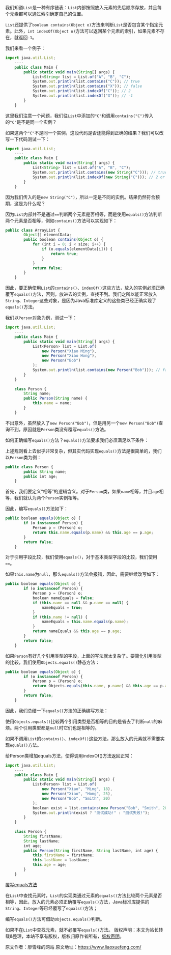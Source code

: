 


我们知道`List`是一种有序链表：`List`内部按照放入元素的先后顺序存放，并且每个元素都可以通过索引确定自己的位置。

`List`还提供了`boolean contains(Object o)`方法来判断`List`是否包含某个指定元素。此外，`int indexOf(Object o)`方法可以返回某个元素的索引，如果元素不存在，就返回`-1`。

我们来看一个例子：

```js 
import java.util.List;
    ----
    public class Main {
        public static void main(String[] args) {
            List<String> list = List.of("A", "B", "C");
            System.out.println(list.contains("C")); // true
            System.out.println(list.contains("X")); // false
            System.out.println(list.indexOf("C")); // 2
            System.out.println(list.indexOf("X")); // -1
        }
    }
```

这里我们注意一个问题，我们往`List`中添加的`"C"`和调用`contains("C")`传入的`"C"`是不是同一个实例？

如果这两个`"C"`不是同一个实例，这段代码是否还能得到正确的结果？我们可以改写一下代码测试一下：

```js 
import java.util.List;
    ----
    public class Main {
        public static void main(String[] args) {
            List<String> list = List.of("A", "B", "C");
            System.out.println(list.contains(new String("C"))); // true or false?
            System.out.println(list.indexOf(new String("C"))); // 2 or -1?
        }
    }
```

因为我们传入的是`new String("C")`，所以一定是不同的实例。结果仍然符合预期，这是为什么呢？

因为`List`内部并不是通过`==`判断两个元素是否相等，而是使用`equals()`方法判断两个元素是否相等，例如`contains()`方法可以实现如下：

```js 
public class ArrayList {
        Object[] elementData;
        public boolean contains(Object o) {
            for (int i = 0; i < size; i++) {
                if (o.equals(elementData[i])) {
                    return true;
                }
            }
            return false;
        }
    }
```

因此，要正确使用`List`的`contains()`、`indexOf()`这些方法，放入的实例必须正确覆写`equals()`方法，否则，放进去的实例，查找不到。我们之所以能正常放入`String`、`Integer`这些对象，是因为Java标准库定义的这些类已经正确实现了`equals()`方法。

我们以`Person`对象为例，测试一下：

```js 
import java.util.List;
    ----
    public class Main {
        public static void main(String[] args) {
            List<Person> list = List.of(
                new Person("Xiao Ming"),
                new Person("Xiao Hong"),
                new Person("Bob")
            );
            System.out.println(list.contains(new Person("Bob"))); // false
        }
    }
    
    class Person {
        String name;
        public Person(String name) {
            this.name = name;
        }
    }
```

不出意外，虽然放入了`new Person("Bob")`，但是用另一个`new Person("Bob")`查询不到，原因就是`Person`类没有覆写`equals()`方法。

如何正确编写`equals()`方法？`equals()`方法要求我们必须满足以下条件：

上述规则看上去似乎非常复杂，但其实代码实现`equals()`方法是很简单的，我们以`Person`类为例：

```js 
public class Person {
        public String name;
        public int age;
    }
```

首先，我们要定义“相等”的逻辑含义。对于`Person`类，如果`name`相等，并且`age`相等，我们就认为两个`Person`实例相等。

因此，编写`equals()`方法如下：

```js 
public boolean equals(Object o) {
        if (o instanceof Person) {
            Person p = (Person) o;
            return this.name.equals(p.name) && this.age == p.age;
        }
        return false;
    }
```

对于引用字段比较，我们使用`equals()`，对于基本类型字段的比较，我们使用`==`。

如果`this.name`为`null`，那么`equals()`方法会报错，因此，需要继续改写如下：

```js 
public boolean equals(Object o) {
        if (o instanceof Person) {
            Person p = (Person) o;
            boolean nameEquals = false;
            if (this.name == null && p.name == null) {
                nameEquals = true;
            }
            if (this.name != null) {
                nameEquals = this.name.equals(p.name);
            }
            return nameEquals && this.age == p.age;
        }
        return false;
    }
```

如果`Person`有好几个引用类型的字段，上面的写法就太复杂了。要简化引用类型的比较，我们使用`Objects.equals()`静态方法：


```js 
public boolean equals(Object o) {
        if (o instanceof Person) {
            Person p = (Person) o;
            return Objects.equals(this.name, p.name) && this.age == p.age;
        }
        return false;
    }
```

因此，我们总结一下`equals()`方法的正确编写方法：

使用`Objects.equals()`比较两个引用类型是否相等的目的是省去了判断`null`的麻烦。两个引用类型都是`null`时它们也是相等的。

如果不调用`List`的`contains()`、`indexOf()`这些方法，那么放入的元素就不需要实现`equals()`方法。

给Person类增加equals方法，使得调用indexOf()方法返回正常：

```js 
import java.util.List;
    ----
    public class Main {
        public static void main(String[] args) {
            List<Person> list = List.of(
                new Person("Xiao", "Ming", 18),
                new Person("Xiao", "Hong", 25),
                new Person("Bob", "Smith", 20)
            );
            boolean exist = list.contains(new Person("Bob", "Smith", 20));
            System.out.println(exist ? "测试成功!" : "测试失败!");
        }
    }
    
    class Person {
        String firstName;
        String lastName;
        int age;
        public Person(String firstName, String lastName, int age) {
            this.firstName = firstName;
            this.lastName = lastName;
            this.age = age;
        }
    }
```

[覆写equals方法](https://gitee.com/liaoxuefeng/learn-java/raw/master/practices/Java%E6%95%99%E7%A8%8B/70.%E9%9B%86%E5%90%88.1255943629175808/30.%E7%BC%96%E5%86%99equals%E6%96%B9%E6%B3%95.1265116446975264/coll-equals.zip)

在`List`中查找元素时，`List`的实现类通过元素的`equals()`方法比较两个元素是否相等，因此，放入的元素必须正确覆写`equals()`方法，Java标准库提供的`String`、`Integer`等已经覆写了`equals()`方法；

编写`equals()`方法可借助`Objects.equals()`判断。

如果不在`List`中查找元素，就不必覆写`equals()`方法。
版权声明：本文为站长转载&整理，本站不享有版权，版权归原作者所有，[版权声明](https://gitee.com/hezhiyuan007/java-notes/raw/master/disclaimer.md)。




原文作者：廖雪峰的网站 原文地址：https://www.liaoxuefeng.com/